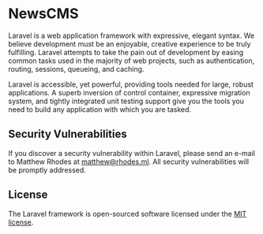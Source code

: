 # NewsCMS


Laravel is a web application framework with expressive, elegant syntax. We believe development must be an enjoyable, creative experience to be truly fulfilling. Laravel attempts to take the pain out of development by easing common tasks used in the majority of web projects, such as authentication, routing, sessions, queueing, and caching.

Laravel is accessible, yet powerful, providing tools needed for large, robust applications. A superb inversion of control container, expressive migration system, and tightly integrated unit testing support give you the tools you need to build any application with which you are tasked.

## Security Vulnerabilities

If you discover a security vulnerability within Laravel, please send an e-mail to Matthew Rhodes at matthew@rhodes.ml. All security vulnerabilities will be promptly addressed.

## License

The Laravel framework is open-sourced software licensed under the [MIT license](http://opensource.org/licenses/MIT).

